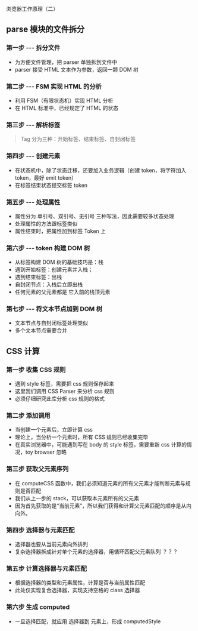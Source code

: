 浏览器工作原理（二）
## parse 模块的文件拆分
### 第一步 --- 拆分文件
* 为方便文件管理，把 parser 单独拆到文件中
* parser 接受 HTML 文本作为参数，返回一颗 DOM 树

### 第二步 --- FSM 实现 HTML 的分析
* 利用 FSM（有限状态机）实现 HTML 分析
* 在 HTML 标准中，已经规定了 HTML 的状态

### 第三步 --- 解析标签
> Tag 分为三种：开始标签、结束标签、自封闭标签

### 第四步 --- 创建元素
* 在状态机中，除了状态迁移，还要加入业务逻辑（创建 token，将字符加入 token，最好 emit token）
* 在标签结束状态提交标签 token

### 第五步 --- 处理属性
* 属性分为 单引号、双引号、无引号 三种写法，因此需要较多状态处理
* 处理属性的方法跟标签类似
* 属性结束时，把属性加到标签 Token 上

### 第六步 --- token 构建 DOM 树
* 从标签构建 DOM 树的基础技巧是：栈
* 遇到开始标签：创建元素并入栈；
* 遇到结束标签：出栈
* 自封闭节点：入栈后立即出栈
* 任何元素的父元素都是 它入前的栈顶元素

### 第七步 --- 将文本节点加到 DOM 树
* 文本节点与自封闭标签处理类似
* 多个文本节点需要合并


## CSS 计算
### 第一步 收集 CSS 规则
* 遇到 style 标签，需要把 css 规则保存起来
* 这里我们调用 CSS Parser 来分析 css 规则
* 必须仔细研究此库分析 css 规则的格式

### 第二步 添加调用
* 当创建一个元素后，立即计算 css
* 理论上，当分析一个元素时，所有 CSS 规则已经收集完毕
* 在真实浏览器中，可能遇到写在 body 的 style 标签，需要重新 css 计算的情况，toy browser 忽略

### 第三步 获取父元素序列
* 在 computeCSS 函数中，我们必须知道元素的所有父元素才能判断元素与规则是否匹配
* 我们从上一步的 stack，可以获取本元素所有的父元素
* 因为首先获取的是“当前元素”，所以我们获得和计算父元素匹配的顺序是从内向外。

### 第四步 选择器与元素匹配
* 选择器也要从当前元素向外排列
* 复杂选择器拆成针对单个元素的选择器，用循环匹配父元素队列 ？？？

### 第五步 计算选择器与元素匹配
* 根据选择器的类型和元素属性，计算是否与当前属性匹配
* 此处仅实现复合选择器，实现支持空格的 class 选择器

### 第六步 生成 computed
* 一旦选择匹配，就应用 选择器到 元素上，形成 computedStyle
